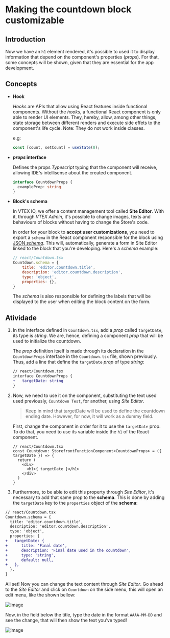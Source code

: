 # Making the countdown block customizable

## Introduction

Now we have an `h1` element rendered, it's possible to used it to display information that depend on the component's properties (*props*). For that, some concepts will be shown, given that they are essential for the app development. 

## Concepts
* **Hook**

    *Hooks* are APIs that allow using React features inside functional components. Without the *hooks*, a functional React component is only able to render UI elements. They, hereby, allow, among other things, state storage between different renders and execute side effets to the component's life cycle. Note: They do not work inside classes.

    e.g: 

    ```typescript
    const [count, setCount] = useState(0);
    ```
    
* ***props* interface**
    
    Defines the props *Typescript* typing that the component will receive, allowing IDE's intellisense about the created component. 

    ```typescript
    interface CountdownProps {
      exampleProp: string
    }
    ```

* **Block's schema**

    In VTEX IO, we offer a content management tool called **Site Editor**. With it, through *VTEX Admin*, it's possible to change images, texts and behaviours of blocks without having to change the Store's code.

    In order for your block to **accept user customizations**, you need to export a `schema` in the React component responsible for the block using [JSON *schema*](https://json-schema.org/). This will, automatically, generate a form in Site Editor linked to the block that you're developing. Here's a *schema* example:

    ```js
    // react/Countdown.tsx
    Countdown.schema = {
        title: 'editor.countdown.title',
        description: 'editor.countdown.description',
        type: 'object',
        properties: {},
    }
    ```
    The *schema* is also responsible for defining the labels that will be displayed to the user when editing the block content on the form.

## Atividade

1. In the interface defined in `Countdown.tsx`, add a *prop* called `targetDate`, its type is *string*. We are, hence, defining a component *prop* that will be used to initialize the countdown.
    
    The *prop* definition itself is made through its declaration in the `CountdownProps` interface in the `Countdown.tsx` file, shown previously. Thus, add a line that define the `targetDate` *prop* of type *string*:

    ```diff
    // react/Countdown.tsx
    interface CountdownProps {
    +   targetDate: string    
    }
    ```

2. Now, we need to use it on the component, substituting the text used used previously, `Countdown Test`, for another, using *Site Editor*.

    >Keep in mind that targetDate will be used to define the countdown ending date. However, for now, it will work as a dummy field.

    First, change the component in order for it to use the `targetDate` prop. To do that, you need to use its variable inside the `h1` of the React component.

    ```tsx
    // react/Countdown.tsx
    const Countdown: StorefrontFunctionComponent<CountdownProps> = ({ targetDate }) => {
      return (
        <div>
          <h1>{ targetDate }</h1>
        </div>
      ) 
    }
    ```

3. Furthermore, to be able to edit this property through *Site Editor*, it's necessary to add that same prop to the **schema**. This is done by adding the `targetDate` key to the `properties` object of the **schema**:
  ```diff
  // react/Countdown.tsx
  Countdown.schema = {
    title: 'editor.countdown.title',
    description: 'editor.countdown.description',
    type: 'object',
    properties: {
  +   targetDate: {
  +      title: 'Final date',
  +      description: 'Final date used in the countdown',
  +      type: 'string',
  +      default: null,
  +   },
    },
  }
  ```

All set! Now you can change the text content through *Site Editor*. Go ahead to the *Site Editor* and click on `Countdown` on the side menu, this will open an edit menu, like the shown bellow:

![image](https://user-images.githubusercontent.com/19495917/80523072-e382f700-8963-11ea-892d-3922a99de487.png)

Now, in the field below the title, type the date in the format `AAAA-MM-DD` and see the change, that will then show the text you've typed! 

![image](https://user-images.githubusercontent.com/19495917/80523458-85a2df00-8964-11ea-9e74-f6d2c9cf5ab2.png)


